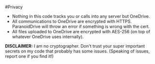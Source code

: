 #Privacy

- Nothing in this code tracks you or calls into any server but OneDrive.
- All communications to OneDrive are encrypted with HTTPS. ParanoidDrive will throw an error if something is wrong with the cert.
- All files uploaded to OneDrive are encrypted with AES-256 (on top of whatever OneDrive uses internally).

**DISCLAIMER:** I am no cryptographer. Don't trust your super important secrets on my code that probably has some issues. (Speaking of issues, report one if you find it!)

